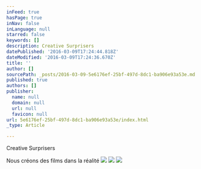 ```yaml
---
inFeed: true
hasPage: true
inNav: false
inLanguage: null
starred: false
keywords: []
description: Creative Surprisers
datePublished: '2016-03-09T17:24:44.818Z'
dateModified: '2016-03-09T17:24:36.670Z'
title: ''
author: []
sourcePath: _posts/2016-03-09-5e6176ef-25bf-497d-8dc1-ba906e93a53e.md
published: true
authors: []
publisher:
  name: null
  domain: null
  url: null
  favicon: null
url: 5e6176ef-25bf-497d-8dc1-ba906e93a53e/index.html
_type: Article

---
```

Creative Surprisers

Nous créons des films dans la réalité ![](https://the-grid-user-content.s3-us-west-2.amazonaws.com/7eb296a1-abc2-4350-a1cf-cc56095512bc.jpg)
![](https://the-grid-user-content.s3-us-west-2.amazonaws.com/53b03fee-be3b-4fb9-9a07-6a4c41a88b1c.jpg)
![](https://the-grid-user-content.s3-us-west-2.amazonaws.com/d39bbd77-f4e9-404b-a033-710f60f589c6.jpg)
